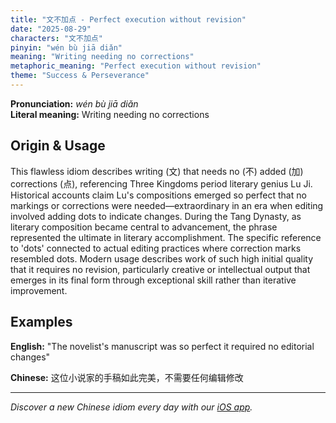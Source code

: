 ```yaml
---
title: "文不加点 - Perfect execution without revision"
date: "2025-08-29"
characters: "文不加点"
pinyin: "wén bù jiā diǎn"
meaning: "Writing needing no corrections"
metaphoric_meaning: "Perfect execution without revision"
theme: "Success & Perseverance"
---
```


**Pronunciation:** *wén bù jiā diǎn*  
**Literal meaning:** Writing needing no corrections

## Origin & Usage

This flawless idiom describes writing (文) that needs no (不) added (加) corrections (点), referencing Three Kingdoms period literary genius Lu Ji. Historical accounts claim Lu's compositions emerged so perfect that no markings or corrections were needed—extraordinary in an era when editing involved adding dots to indicate changes. During the Tang Dynasty, as literary composition became central to advancement, the phrase represented the ultimate in literary accomplishment. The specific reference to 'dots' connected to actual editing practices where correction marks resembled dots. Modern usage describes work of such high initial quality that it requires no revision, particularly creative or intellectual output that emerges in its final form through exceptional skill rather than iterative improvement.

## Examples

**English:** "The novelist's manuscript was so perfect it required no editorial changes"

**Chinese:** 这位小说家的手稿如此完美，不需要任何编辑修改

---

*Discover a new Chinese idiom every day with our [iOS app](https://apps.apple.com/us/app/daily-chinese-idioms/id6740611324).*
